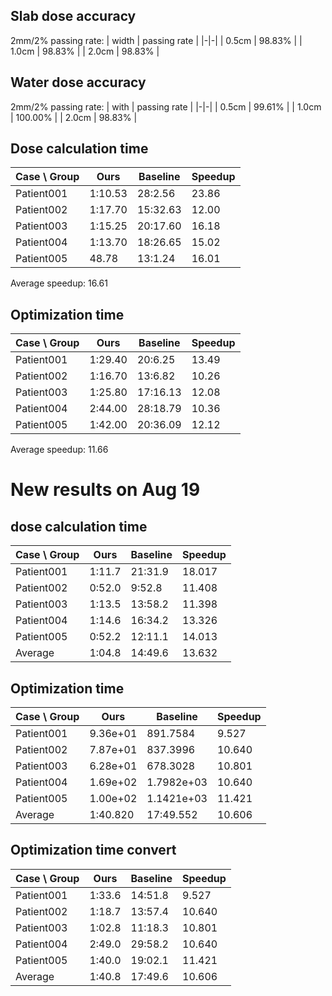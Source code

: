 ## Slab dose accuracy
2mm/2% passing rate:
| width | passing rate |
|-|-|
| 0.5cm | 98.83% |
| 1.0cm | 98.83% |
| 2.0cm | 98.83% |
## Water dose accuracy
2mm/2% passing rate:
| with | passing rate |
|-|-|
| 0.5cm | 99.61% |
| 1.0cm | 100.00% |
| 2.0cm | 98.83% |

## Dose calculation time
| Case \ Group | Ours | Baseline | Speedup |
|-|-|-|-|
| Patient001 | 1:10.53 | 28:2.56 | 23.86 |
| Patient002 | 1:17.70 | 15:32.63 | 12.00 |
| Patient003 | 1:15.25 | 20:17.60 | 16.18 |
| Patient004 | 1:13.70 | 18:26.65 | 15.02 |
| Patient005 | 48.78 | 13:1.24 | 16.01 |

Average speedup: 16.61

## Optimization time
| Case \ Group | Ours | Baseline | Speedup |
|-|-|-|-|
| Patient001 | 1:29.40 | 20:6.25 | 13.49 |
| Patient002 | 1:16.70 | 13:6.82 | 10.26 |
| Patient003 | 1:25.80 | 17:16.13 | 12.08 |
| Patient004 | 2:44.00 | 28:18.79 | 10.36 |
| Patient005 | 1:42.00 | 20:36.09 | 12.12 |
Average speedup: 11.66


# New results on Aug 19
## dose calculation time
| Case \ Group | Ours | Baseline | Speedup |
|-|-|-|-|
| Patient001 | 1:11.7 | 21:31.9 | 18.017 |
| Patient002 | 0:52.0 | 9:52.8 | 11.408 |
| Patient003 | 1:13.5 | 13:58.2 | 11.398 |
| Patient004 | 1:14.6 | 16:34.2 | 13.326 |
| Patient005 | 0:52.2 | 12:11.1 | 14.013 |
| Average | 1:04.8 | 14:49.6 | 13.632 |

## Optimization time
| Case \ Group | Ours | Baseline | Speedup |
|-|-|-|-|
| Patient001 | 9.36e+01 | 891.7584 | 9.527 |
| Patient002 | 7.87e+01 | 837.3996 | 10.640 |
| Patient003 | 6.28e+01 | 678.3028 | 10.801 |
| Patient004 | 1.69e+02 | 1.7982e+03 | 10.640 |
| Patient005 | 1.00e+02 | 1.1421e+03 | 11.421 |
| Average | 1:40.820 | 17:49.552 | 10.606 |

## Optimization time convert
| Case \ Group | Ours | Baseline | Speedup |
|-|-|-|-|
| Patient001 | 1:33.6 | 14:51.8 | 9.527 |
| Patient002 | 1:18.7 | 13:57.4 | 10.640 |
| Patient003 | 1:02.8 | 11:18.3 | 10.801 |
| Patient004 | 2:49.0 | 29:58.2 | 10.640 |
| Patient005 | 1:40.0 | 19:02.1 | 11.421 |
| Average | 1:40.8 | 17:49.6 | 10.606 |